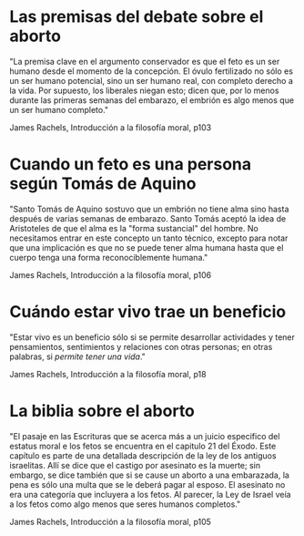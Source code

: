 # Las premisas del debate sobre el aborto

"La premisa clave en el argumento conservador es que el feto es un ser humano desde el momento de la concepción. El óvulo fertilizado no sólo es un ser humano potencial, sino un ser humano real, con completo derecho a la vida. Por supuesto, los liberales niegan esto; dicen que, por lo menos durante las primeras semanas del embarazo, el embrión es algo menos que un ser humano completo."

James Rachels, Introducción a la filosofía moral, p103

# Cuando un feto es una persona según Tomás de Aquino

"Santo Tomás de Aquino sostuvo que un embrión no tiene alma sino hasta después de varias semanas de embarazo. Santo Tomás aceptó la idea de Aristoteles de que el alma es la "forma sustancial" del hombre. No necesitamos entrar en este concepto un tanto técnico, excepto para notar que una implicación es que no se puede tener alma humana hasta que el cuerpo tenga una forma reconociblemente humana."

James Rachels, Introducción a la filosofía moral, p106

# Cuándo estar vivo trae un beneficio

"Estar vivo es un beneficio sólo si se permite desarrollar actividades y tener pensamientos, sentimientos y relaciones con otras personas; en otras palabras, si _permite tener una vida_."

James Rachels, Introducción a la filosofía moral, p18

# La biblia sobre el aborto

"El pasaje en las Escrituras que se acerca más a un juicio especifico del estatus moral e los fetos se encuentra en el capitulo 21 del Éxodo. Este capítulo es parte de una detallada descripción de la ley de los antiguos israelitas. Allí se dice que el castigo por asesinato es la muerte; sin embargo, se dice también que si se cause un aborto a una embarazada, la pena es sólo una multa que se le deberá pagar al esposo. El asesinato no era una categoría que incluyera a los fetos. Al parecer, la Ley de Israel veía a los fetos como algo menos que seres humanos completos."

James Rachels, Introducción a la filosofía moral, p105

